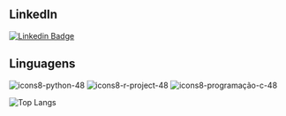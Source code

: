 ## LinkedIn
[![Linkedin Badge](https://img.shields.io/badge/Linkedin-323330?style=for-the-badge&logo=linkedin&logoColor=blue)](https://www.linkedin.com/in/rafaelmanteigabalbino/)

## Linguagens
![icons8-python-48](https://user-images.githubusercontent.com/25599308/219158898-43964b1f-e7b9-479c-9d42-551d5b244e28.png)
![icons8-r-project-48](https://user-images.githubusercontent.com/25599308/219160932-e07da749-8620-4abb-9c80-f2bb6f39b230.png)
![icons8-programação-c-48](https://user-images.githubusercontent.com/25599308/233928288-72f1c877-d60d-484b-bd86-a2b7d409af39.png)

![Top Langs](https://github-readme-stats.vercel.app/api/top-langs/?username=fael0306&layout=compact)
